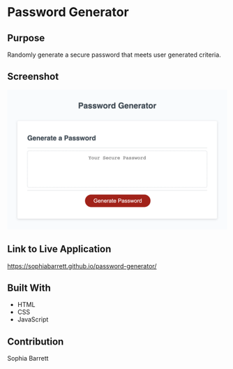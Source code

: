 # Password Generator

## Purpose
Randomly generate a secure password that meets user generated criteria.

## Screenshot
![Password Generator Screenshot](./assets/images/screenshot.png "Password Generator Screenshot")

## Link to Live Application
https://sophiabarrett.github.io/password-generator/

## Built With
* HTML
* CSS
* JavaScript

## Contribution
Sophia Barrett